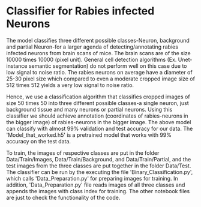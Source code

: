 # Classifier for Rabies infected Neurons
The model classifies three different possible classes-Neuron, background and partial Neuron-for a larger agenda of detecting/annotating rabies infected neurons from brain scans of mice. The brain scans are of the size 10000 times 10000 (pixel unit). General cell detection algorithms (Ex. Unet-instance semantic segmentation) do not perform well on this case due to low signal to noise ratio. The rabies neurons on average have a diameter of 25-30 pixel size which compared to even a moderate cropped image size of 512 times 512 yields a very low signal to noise ratio. 

Hence, we use a classification algorithm that classifies cropped images of size 50 times 50 into three different possible classes-a single neuron, just background tissue and many neurons or partial neurons. Using this classifier we should achieve annotation (coordinates of rabies-neurons in the bigger image) of rabies-neurons in the bigger image. The above model can classify with almost 99% validation and test accuracy for our data. The 'Model_that_worked.h5' is a pretrained model that works with 99% accuracy on the test data. 

To train, the images of respective classes are put in the folder Data/Train/Images, Data/Train/Background, and Data/Train/Partial, and the test images from the three classes are put together in the folder Data/Test. The classifier can be run by the executing the file 'Binary_Classification.py', which calls 'Data_Preparation.py' for preparing images for training. In addition, 'Data_Preparation.py' file reads images of all three classes and appends the images with class index for training.
The other notebook files are just to check the functionality of the code.


